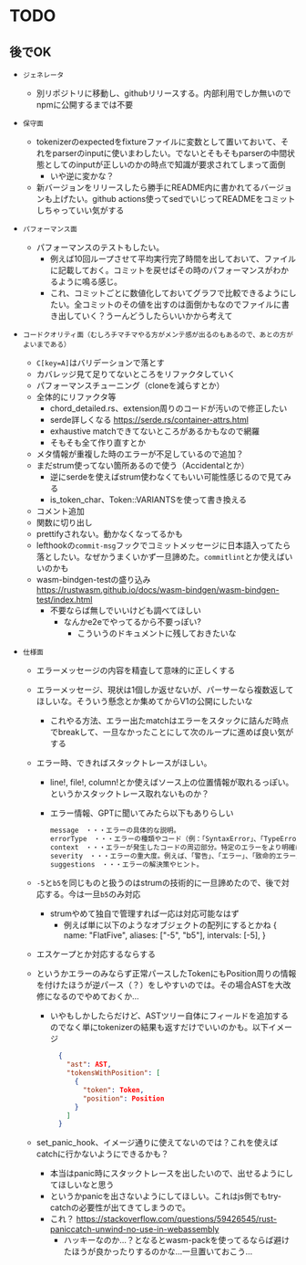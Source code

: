 # TODO

## 後でOK

- `ジェネレータ`
  - 別リポジトリに移動し、githubリリースする。内部利用でしか無いのでnpmに公開するまでは不要

- `保守面`
  - tokenizerのexpectedをfixtureファイルに変数として置いておいて、それをparserのinputに使いまわしたい。でないとそもそもparserの中間状態としてのinputが正しいのかの時点で知識が要求されてしまって面倒
    - いや逆に変かな？
  - 新バージョンをリリースしたら勝手にREADME内に書かれてるバージョンも上げたい。github actions使ってsedでいじってREADMEをコミットしちゃっていい気がする

- `パフォーマンス面`
  - パフォーマンスのテストもしたい。
    - 例えば10回ループさせて平均実行完了時間を出しておいて、ファイルに記載しておく。コミットを戻せばその時のパフォーマンスがわかるように鳴る感じ。
    - これ、コミットごとに数値化しておいてグラフで比較できるようにしたい。全コミットのその値を出すのは面倒かもなのでファイルに書き出していく？うーんどうしたらいいかから考えて

- `コードクオリティ面（むしろチマチマやる方がメンテ感が出るのもあるので、あとの方がよいまである）`
  - `C[key=A]`はバリデーションで落とす
  - カバレッジ見て足りてないところをリファクタしていく
  - パフォーマンスチューニング（cloneを減らすとか）
  - 全体的にリファクタ等
    - chord_detailed.rs、extension周りのコードが汚いので修正したい
    - serde詳しくなる <https://serde.rs/container-attrs.html>
    - exhaustive matchできてないところがあるかもなので網羅
    - そもそも全て作り直すとか
  - メタ情報が重複した時のエラーが不足しているので追加？
  - まだstrum使ってない箇所あるので使う（Accidentalとか）
    - 逆にserdeを使えばstrum使わなくてもいい可能性感じるので見てみる
    - is_token_char、Token::VARIANTSを使って書き換える
  - コメント追加
  - 関数に切り出し
  - prettifyされない。動かなくなってるかも
  - lefthookの`commit-msg`フックでコミットメッセージに日本語入ってたら落としたい。なぜかうまくいかず一旦諦めた。`commitlint`とか使えばいいのかも
  - wasm-bindgen-testの盛り込み <https://rustwasm.github.io/docs/wasm-bindgen/wasm-bindgen-test/index.html>
    - 不要ならば無しでいいけども調べてほしい
      - なんかe2eでやってるから不要っぽい?
        - こういうのドキュメントに残しておきたいな

- `仕様面`
  - エラーメッセージの内容を精査して意味的に正しくする
  - エラーメッセージ、現状は1個しか返せないが、パーサーなら複数返してほしいな。そういう懸念とか集めてからV1の公開にしたいな
    - これやる方法、エラー出たmatchはエラーをスタックに詰んだ時点でbreakして、一旦なかったことにして次のループに進めば良い気がする
  - エラー時、できればスタックトレースがほしい。
    - line!, file!, column!とか使えばソース上の位置情報が取れるっぽい。というかスタックトレース取れないものか？
    - エラー情報、GPTに聞いてみたら以下もありらしい

      ```txt
      message　・・・エラーの具体的な説明。
      errorType　・・・エラーの種類やコード（例：「SyntaxError」、「TypeError」など）。
      context　・・・エラーが発生したコードの周辺部分。特定のエラーをより明確に理解するのに役立ちます。
      severity　・・・エラーの重大度。例えば、「警告」、「エラー」、「致命的エラー」など。
      suggestions　・・・エラーの解決策やヒント。
      ```

  - `-5`と`b5`を同じものと扱うのはstrumの技術的に一旦諦めたので、後で対応する。今は一旦`b5`のみ対応
    - strumやめて独自で管理すれば一応は対応可能なはず
      - 例えば単に以下のようなオブジェクトの配列にするとかね
        {
          name: "FlatFive",
          aliases: ["-5", "b5"],
          intervals: [-5],
        }
  - エスケープとか対応するならする
  - というかエラーのみならず正常パースしたTokenにもPosition周りの情報を付けたほうが逆パース（？）をしやすいのでは。その場合ASTを大改修になるのでやめておくか…
    - いやもしかしたらだけど、ASTツリー自体にフィールドを追加するのでなく単にtokenizerの結果も返すだけでいいのかも。以下イメージ

      ```json
        {
          "ast": AST,
          "tokensWithPosition": [
            {
              "token": Token,
              "position": Position
            }
          ]
        }
      ```

  - set_panic_hook、イメージ通りに使えてないのでは？これを使えばcatchに行かないようにできるかも？
    - 本当はpanic時にスタックトレースを出したいので、出せるようにしてほしいなと思う
    - というかpanicを出さないようにしてほしい。これはjs側でもtry-catchの必要性が出てきてしまうので。
    - これ？ <https://stackoverflow.com/questions/59426545/rust-paniccatch-unwind-no-use-in-webassembly>
      - ハッキーなのか…？となるとwasm-packを使ってるならば避けたほうが良かったりするのかな…一旦置いておこう…
